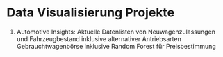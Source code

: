 # Data Visualisierung Projekte
 
1. Automotive Insights:
    Aktuelle Datenlisten von Neuwagenzulassungen und Fahrzeugbestand inklusive alternativer Antriebsarten
    Gebrauchtwagenbörse inklusive Random Forest für Preisbestimmung
